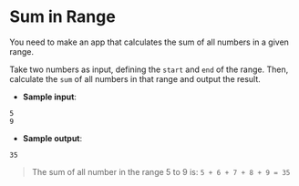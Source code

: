# Sum in Range

You need to make an app that calculates the sum of all numbers in a given range.

Take two numbers as input, defining the `start` and `end` of the range. Then, calculate the `sum` of all numbers in that range and output the result.

- **Sample input**:  
```
5
9
```

- **Sample output**:  
```
35
```

>The sum of all number in the range 5 to 9 is: `5 + 6 + 7 + 8 + 9 = 35`